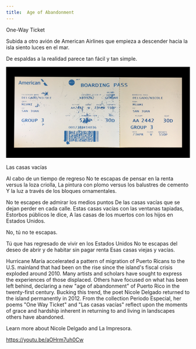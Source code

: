 ```yaml
---
title:  Age of Abandonment
---
```


One-Way Ticket

Subida a otro avión de American Airlines
que empieza a descender hacia la isla
siento
luces en el mar.

De espaldas a la realidad
parece tan fácil y tan simple.

![A photo of Nicole Delgado's boarding pass from Miami to San Juan.](assets/images/delgado-n_2017_oneway-ticket.jpg)


Las casas vacías

Al cabo de un tiempo de regreso
No te escapas de pensar en la renta versus la loza criolla,
La pintura con plomo versus los balustres de cemento
Y la luz a través de los bloques ornamentales. 

No te escapes de admirar los medios puntos
De las casas vacías que se dejan perder en cada calle.
Estas casas vacías con las ventanas tapiadas,
Estorbos públicos le dice, 
A las casas de los muertos con los hijos en Estados Unidos. 

No, tú no te escapas.

Tú que has regresado de vivir en los Estados Unidos
No te escapas del deseo de abrir y de habitar sin pagar renta
Esas casas viejas y vacías.


Hurricane María accelerated a pattern of migration of Puerto Ricans to the U.S. mainland that had been on the rise since the island's fiscal crisis exploded around 2010. Many artists and scholars have sought to express the experiences of those displaced. Others have focused on what has been left behind, declaring a new "age of abandonment" of Puerto Rico in the twenty-first century. Bucking this trend, the poet Nicole Delgado returned to the island permanently in 2012.  From the collection Periodo Especial, her poems "One Way Ticket" and "Las casas vacías" reflect upon the moments of grace and hardship inherent in returning to and living in landscapes others have abandoned.


Learn more about Nicole Delgado and La Impresora.


https://youtu.be/aOHrm7uh0Cw